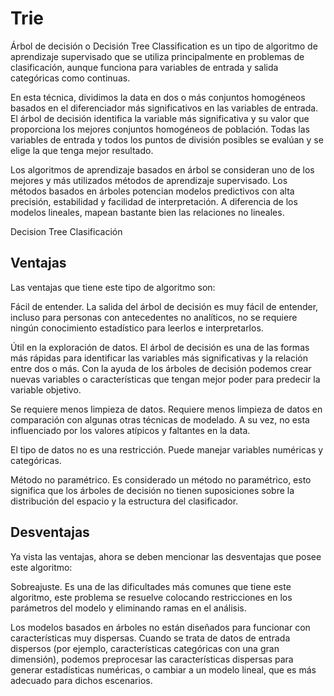 # Trie


Árbol de decisión o Decisión Tree Classification es un tipo de algoritmo de aprendizaje supervisado que se utiliza principalmente en problemas de clasificación, aunque funciona para variables de entrada y salida categóricas como continuas.

En esta técnica, dividimos la data en dos o más conjuntos homogéneos basados en el diferenciador más significativos en las variables de entrada. El árbol de decisión identifica la variable más significativa y su valor que proporciona los mejores conjuntos homogéneos de población. Todas las variables de entrada y todos los puntos de división posibles se evalúan y se elige la que tenga mejor resultado.

Los algoritmos de aprendizaje basados en árbol se consideran uno de los mejores y más utilizados métodos de aprendizaje supervisado. Los métodos basados en árboles potencian modelos predictivos con alta precisión, estabilidad y facilidad de interpretación. A diferencia de los modelos lineales, mapean bastante bien las relaciones no lineales.

Decision Tree Clasificación


## Ventajas
Las ventajas que tiene este tipo de algoritmo son:

Fácil de entender. La salida del árbol de decisión es muy fácil de entender, incluso para personas con antecedentes no analíticos, no se requiere ningún conocimiento estadístico para leerlos e interpretarlos.

Útil en la exploración de datos. El árbol de decisión es una de las formas más rápidas para identificar las variables más significativas y la relación entre dos o más. Con la ayuda de los árboles de decisión podemos crear nuevas variables o características que tengan mejor poder para predecir la variable objetivo.

Se requiere menos limpieza de datos. Requiere menos limpieza de datos en comparación con algunas otras técnicas de modelado. A su vez, no esta influenciado por los valores atípicos y faltantes en la data.

El tipo de datos no es una restricción. Puede manejar variables numéricas y categóricas.

Método no paramétrico. Es considerado un método no paramétrico, esto significa que los árboles de decisión no tienen suposiciones sobre la distribución del espacio y la estructura del clasificador.

## Desventajas
Ya vista las ventajas, ahora se deben mencionar las desventajas que posee este algoritmo:

Sobreajuste. Es una de las dificultades más comunes que tiene este algoritmo, este problema se resuelve colocando restricciones en los parámetros del modelo y eliminando ramas en el análisis.

Los modelos basados en árboles no están diseñados para funcionar con características muy dispersas. Cuando se trata de datos de entrada dispersos (por ejemplo, características categóricas con una gran dimensión), podemos preprocesar las características dispersas para generar estadísticas numéricas, o cambiar a un modelo lineal, que es más adecuado para dichos escenarios.
